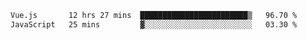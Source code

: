 <!--START_SECTION:waka-->

```txt
Vue.js       12 hrs 27 mins  ████████████████████████▒   96.70 %
JavaScript   25 mins         ▓░░░░░░░░░░░░░░░░░░░░░░░░   03.30 %
```

<!--END_SECTION:waka-->
